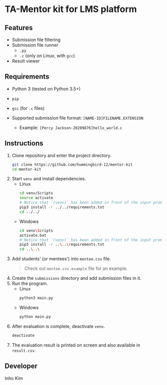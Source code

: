 # TA-Mentor kit for LMS platform

## Features
* Submission file filtering
* Submission file runner
    - `.py`
    - `.c` (only on Linux, with `gcc`)
* Result viewer

## Requirements
* Python 3 (tested on Python 3.5+)
* `pip`
* `gcc` (for `.c` files)

* Supported submission file format: `[NAME-ID]FILENAME.EXTENSION`
    - Example: `[Percy Jackson-20209876]hello_world.c`

## Instructions

1. Clone repository and enter the project directory.
    ```bash
    git clone https://github.com/hummingbird-12/mentor-kit
    cd mentor-kit
    ```
2. Start `venv` and install dependencies.
    * Linux
        ```bash
        cd venv/Scripts
        source activate
        # Notice that `(venv)` has been added in front of the input prompt
        pip3 install -r ../../requirements.txt 
        cd ../../
        ```
    * Windows
        ```bash
        cd venv\Scripts
        activate.bat
        # Notice that `(venv)` has been added in front of the input prompt
        pip3 install -r ..\..\requirements.txt 
        cd ..\..\
        ```
3. Add students' (or mentees') into `mentee.csv` file.
    > Check out `mentee.csv.example` file for an example.
4. Create the `submissions` directory and add submission files in it.
5. Run the program.
    * Linux
        ```bash
        python3 main.py
        ```
    * Windows
        ```bash
        python main.py
        ```
6. After evaluation is complete, deactivate `venv`.
    ```bash
    deactivate
    ```
7. The evaluation result is printed on screen and also available in `result.csv`. 

## Developer
Inho Kim
